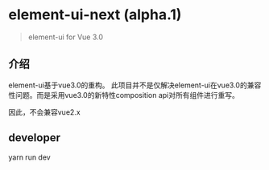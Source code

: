 # element-ui-next (alpha.1)

> element-ui for Vue 3.0

## 介绍
element-ui基于vue3.0的重构。
此项目并不是仅解决element-ui在vue3.0的兼容性问题。而是采用vue3.0的新特性composition api对所有组件进行重写。

因此，不会兼容vue2.x

## developer
yarn run dev

